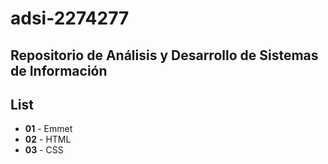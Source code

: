 # adsi-2274277
Repositorio de Análisis y Desarrollo de Sistemas de Información
---
## List

- **01** - Emmet
- **02** - HTML
- **03** - CSS